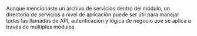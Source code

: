 Aunque mencionaste un archivo de servicios dentro del módulo, un directorio de servicios a nivel de aplicación puede ser útil para manejar todas las llamadas de API, autenticación y lógica de negocio que se aplica a través de múltiples módulos.